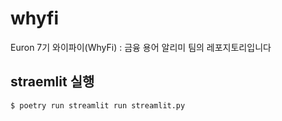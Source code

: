 # whyfi
Euron 7기 와이파이(WhyFi) : 금융 용어 알리미 팀의 레포지토리입니다

## straemlit 실행
```(bash)
$ poetry run streamlit run streamlit.py
```